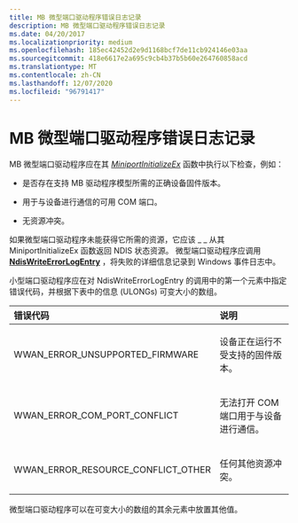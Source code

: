 ```yaml
---
title: MB 微型端口驱动程序错误日志记录
description: MB 微型端口驱动程序错误日志记录
ms.date: 04/20/2017
ms.localizationpriority: medium
ms.openlocfilehash: 185ec42452d2e9d1168bcf7de11cb924146e03aa
ms.sourcegitcommit: 418e6617e2a695c9cb4b37b5b60e264760858acd
ms.translationtype: MT
ms.contentlocale: zh-CN
ms.lasthandoff: 12/07/2020
ms.locfileid: "96791417"
---
```

# <a name="mb-miniport-driver-error-logging"></a>MB 微型端口驱动程序错误日志记录


MB 微型端口驱动程序应在其 [*MiniportInitializeEx*](/windows-hardware/drivers/ddi/ndis/nc-ndis-miniport_initialize) 函数中执行以下检查，例如：

-   是否存在支持 MB 驱动程序模型所需的正确设备固件版本。

-   用于与设备进行通信的可用 COM 端口。

-   无资源冲突。

如果微型端口驱动程序未能获得它所需的资源，它应该 \_ \_ 从其 MiniportInitializeEx 函数返回 NDIS 状态资源。 微型端口驱动程序应调用 [**NdisWriteErrorLogEntry**](/windows-hardware/drivers/ddi/ndis/nf-ndis-ndiswriteerrorlogentry) ，将失败的详细信息记录到 Windows 事件日志中。

小型端口驱动程序应在对 NdisWriteErrorLogEntry 的调用中的第一个元素中指定错误代码，并根据下表中的信息 (ULONGs) 可变大小的数组。

<table>
<colgroup>
<col width="50%" />
<col width="50%" />
</colgroup>
<thead>
<tr class="header">
<th align="left">错误代码</th>
<th align="left">说明</th>
</tr>
</thead>
<tbody>
<tr class="odd">
<td align="left"><p>WWAN_ERROR_UNSUPPORTED_FIRMWARE</p></td>
<td align="left"><p>设备正在运行不受支持的固件版本。</p></td>
</tr>
<tr class="even">
<td align="left"><p>WWAN_ERROR_COM_PORT_CONFLICT</p></td>
<td align="left"><p>无法打开 COM 端口用于与设备进行通信。</p></td>
</tr>
<tr class="odd">
<td align="left"><p>WWAN_ERROR_RESOURCE_CONFLICT_OTHER</p></td>
<td align="left"><p>任何其他资源冲突。</p></td>
</tr>
</tbody>
</table>

 

微型端口驱动程序可以在可变大小的数组的其余元素中放置其他值。

 

